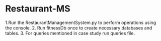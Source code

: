 # Restaurant-MS

1.Run the RestaurantManagementSystem.py to perform operations using the console.
2. Run fitnessDb once to create necessary databases and tables.
3. For queries mentioned in case study run queries file.
